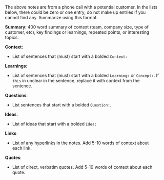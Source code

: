 The above notes are from a phone call with a potential customer. In the lists below, there could be zero or one entry; do not make up entries if you cannot find any. Summarize using this format:

**Summary**: 400 word summary of context (team, company size, type of customer, etc), key findings or learnings, repeated points, or interesting topics.

**Context:**
- List of sentences that (must) start with a bolded `Context:`

**Learnings**:
- List of sentences that (must) start with a bolded `Learning:` or `Concept:`. If `this` in unclear in the sentence, replace it with context from the sentence.

**Questions**:
- List sentences that start with a bolded `Question:`.

**Ideas**:
- List of ideas that start with a bolded `Idea:`

**Links**:
- List of any hyperlinks in the notes. Add 5-10 words of context about each link.

**Quotes**:
- List of direct, verbatim quotes. Add 5-10 words of context about each quote.
